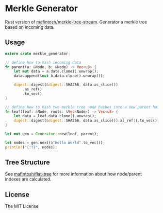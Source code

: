 # Merkle Generator

Rust version of [mafintosh/merkle-tree-stream](https://github.com/mafintosh/merkle-tree-stream). Generator a merkle tree based on incoming data.

## Usage

```rust
extern crate merkle_generator;

// define how to hash incoming data
fn parent(a: &Node, b: &Node) -> Vec<u8> {
    let mut data = a.data.clone().unwrap();
    data.append(&mut b.data.clone().unwrap());

    digest::digest(&digest::SHA256, data.as_slice())
        .as_ref()
        .to_vec()
}

// define how to hash two merkle tree node hashes into a new parent hash
fn leaf(leaf: &Node, roots: &Vec<Node>) -> Vec<u8> {
    let data = leaf.data.clone().unwrap();
    digest::digest(&digest::SHA256, data.as_slice()).as_ref().to_vec()
}

let mut gen = Generator::new(leaf, parent);

let nodes = gen.next(b"Hello World".to_vec());
println!("{:?}", nodes);
```

## Tree Structure

See [mafintosh/flat-tree](https://github.com/mafintosh/flat-tree-rs) for more information about how node/parent indexes are calculated.

## License

The MIT License
